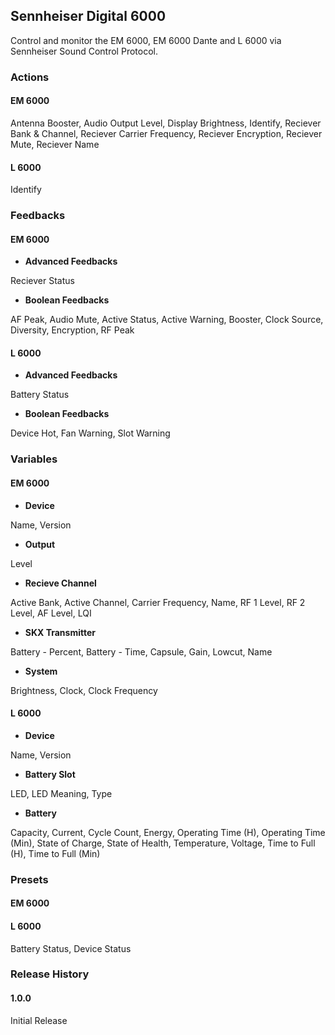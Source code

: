 ## Sennheiser Digital 6000

Control and monitor the EM 6000, EM 6000 Dante and L 6000 via Sennheiser Sound Control Protocol.

### Actions

#### EM 6000

Antenna Booster, Audio Output Level, Display Brightness, Identify, Reciever Bank & Channel, Reciever Carrier Frequency, Reciever Encryption, Reciever Mute, Reciever Name

#### L 6000

Identify

### Feedbacks

#### EM 6000

- **Advanced Feedbacks**

Reciever Status

- **Boolean Feedbacks**

AF Peak, Audio Mute, Active Status, Active Warning, Booster, Clock Source, Diversity, Encryption, RF Peak

#### L 6000

- **Advanced Feedbacks**

Battery Status

- **Boolean Feedbacks**

Device Hot, Fan Warning, Slot Warning

### Variables

#### EM 6000

- **Device**

Name, Version

- **Output**

Level

- **Recieve Channel**

Active Bank, Active Channel, Carrier Frequency, Name, RF 1 Level, RF 2 Level, AF Level, LQI

- **SKX Transmitter**

Battery - Percent, Battery - Time, Capsule, Gain, Lowcut, Name

- **System**

Brightness, Clock, Clock Frequency

#### L 6000

- **Device**

Name, Version

- **Battery Slot**

LED, LED Meaning, Type

- **Battery**

Capacity, Current, Cycle Count, Energy, Operating Time (H), Operating Time (Min), State of Charge, State of Health, Temperature, Voltage, Time to Full (H), Time to Full (Min)

### Presets

#### EM 6000

#### L 6000

Battery Status, Device Status

### Release History

#### 1.0.0

Initial Release
